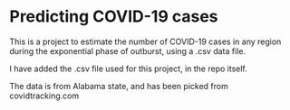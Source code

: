 # Predicting COVID-19 cases

This is a project to estimate the number of COVID-19 cases in any region during the exponential phase of outburst, using a .csv data file.

I have added the .csv file used for this project, in the repo itself. 

The data is from Alabama state, and has been picked from covidtracking.com
